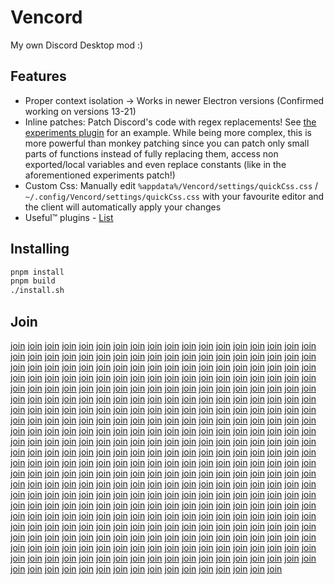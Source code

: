 # Vencord

My own Discord Desktop mod :)

## Features

- Proper context isolation -> Works in newer Electron versions (Confirmed working on versions 13-21)
- Inline patches: Patch Discord's code with regex replacements! See [the experiments plugin](src/plugins/experiments.ts) for an example. While being more complex, this is more powerful than monkey patching since you can patch only small parts of functions instead of fully replacing them, access non exported/local variables and even replace constants (like in the aforementioned experiments patch!)
- Custom Css: Manually edit `%appdata%/Vencord/settings/quickCss.css` / `~/.config/Vencord/settings/quickCss.css` with your favourite editor and the client will automatically apply your changes
- Useful™ plugins - [List](https://github.com/Vendicated/Vencord/tree/main/src/plugins)

## Installing

```sh
pnpm install
pnpm build
./install.sh
```

## Join
[join]: https://discord.gg/D9uwnFnqmd

[join] [join] [join] [join] [join] [join] [join] [join] [join] [join] [join] [join] [join] [join] [join] [join] [join] [join] [join] [join] [join] [join] [join] [join] [join] [join] [join] [join] [join] [join] [join] [join] [join] [join] [join] [join] [join] [join] [join] [join] [join] [join] [join] [join] [join] [join] [join] [join] [join] [join] [join] [join] [join] [join] [join] [join] [join] [join] [join] [join] [join] [join] [join] [join] [join] [join] [join] [join] [join] [join] [join] [join] [join] [join] [join] [join] [join] [join] [join] [join] [join] [join] [join] [join] [join] [join] [join] [join] [join] [join] [join] [join] [join] [join] [join] [join] [join] [join] [join] [join] [join] [join] [join] [join] [join] [join] [join] [join] [join] [join] [join] [join] [join] [join] [join] [join] [join] [join] [join] [join] [join] [join] [join] [join] [join] [join] [join] [join] [join] [join] [join] [join] [join] [join] [join] [join] [join] [join] [join] [join] [join] [join] [join] [join] [join] [join] [join] [join] [join] [join] [join] [join] [join] [join] [join] [join] [join] [join] [join] [join] [join] [join] [join] [join] [join] [join] [join] [join] [join] [join] [join] [join] [join] [join] [join] [join] [join] [join] [join] [join] [join] [join] [join] [join] [join] [join] [join] [join] [join] [join] [join] [join] [join] [join] [join] [join] [join] [join] [join] [join] [join] [join] [join] [join] [join] [join] [join] [join] [join] [join] [join] [join] [join] [join] [join] [join] [join] [join] [join] [join] [join] [join] [join] [join] [join] [join] [join] [join] [join] [join] [join] [join] [join] [join] [join] [join] [join] [join] [join] [join] [join] [join] [join] [join] [join] [join] [join] [join] [join] [join] [join] [join] [join] [join] [join] [join] [join] [join] [join] [join] [join] [join] [join] [join] [join] [join] [join] [join] [join] [join] [join] [join] [join] [join] [join] [join] [join] [join] [join] [join] [join] [join] [join] [join] [join] [join] [join] [join] [join] [join] [join] [join] [join] [join] [join] [join] [join] [join] [join] [join] [join] [join] [join] [join] [join] [join] [join] [join] [join] [join] [join] [join] [join] [join] [join] [join] [join] [join] [join] [join] [join] [join] [join] [join] [join] [join] [join] [join] [join] [join] [join] [join] [join] [join] [join] [join] [join] [join] [join] [join] [join] [join] [join] [join] [join] [join] [join] [join] [join] [join] [join] [join] [join] [join] [join] [join] [join] [join] [join] [join] [join] [join] [join] [join] [join] [join] [join] [join] [join] [join] [join] [join] [join] [join] [join] [join] [join] [join] [join] [join] [join] [join] [join] [join] [join] [join] [join] [join] [join] [join] [join] [join] [join] [join]
